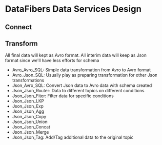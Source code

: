 # DataFibers Data Services Design

## Connect



## Transform
All final data will kept as Avro format. All interim data will keep as Json format since we'll have less efforts for schema
* Avro_Avro_SQL: Simple data transformation from Avro to Avro format
* Avro_Json_SQL: Usually play as preparing transformation for other Json transformations
* Json_Avro_SQL: Convert Json data to Avro data with schema created
* Json_Json_Router: Data to different topics on different conditions
* Json_Json_Fiter: Filter data for specific conditions
* Json_Json_LKP
* Json_Json_Exp
* Json_Json_Agg
* Json_Json_Copy
* Json_Json_Union
* Json_Json_Concat
* Json_Json_Merge
* Json_Json_Tag: Add/Tag additional data to the original topic



